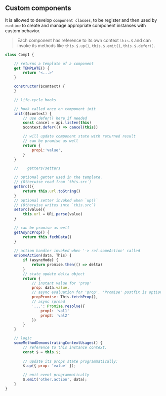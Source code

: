 	
## Custom components 

It is allowed to develop `component classes`, to be register and then used by `runtime` to create and manage appropriate component instanses with custom behavior.

> Each component has reference to its own context `this.$` and can invoke its methods like `this.$.up()`, `this.$.emit()`, `this.$.defer()`.


```javascript
class Comp1 {

    // returns a template of a component
    get TEMPLATE() {
        return '<...>'
    }

    constructor($context) {
    }

    // life-cycle hooks

    // hook called once on component init
    init($$context) {
        // use defer() here if needed
        const cancel = api.listen(this)
        $context.defer(() => cancel(this))

        // will update component state with returned result
        // can be promise as well
        return {
            prop1:'value',
        }
    }

    //    getters/setters	

    // optional getter used in the template.
    // (Otherwise read from `this.src`)
    getSrc(){
        return this.url.toString()
    }
    // optional setter invoked when `up()`
    // (Otherwise writes into `this.src`)
    setSrc(value){
        this.url = URL.parse(value)
    }

    // can be promise as well
    getAsyncProp() {
        return this.fechData() 
    }	
    
    // action handler invoked when '-> ref.someAction' called
    onSomeAction(data, This) {
        if (asyncMode) {
            return promise.then(() => delta)
        }
        // state update delta object
        return {
            // instant value for 'prop'
            prop: data.value,
            // async evaluation for 'prop'. 'Promise' postfix is optional.
            propPromise: This.fetchProp(),
            // async spread
            '...': Promise.resolve({
                prop1: 'val1'
                prop2: 'val2'
            })
        }
    }

    // logic
    someMethodDemonstratingContextUsages() {
        // reference to this instance context.
        const $ = this.$;
        
        // update its props state programmatically:
        $.up({ prop: 'value' });

        // emit event programmatically
        $.emit('other.action', data);
    }
}
```